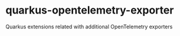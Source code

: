 # quarkus-opentelemetry-exporter
Quarkus extensions related with additional OpenTelemetry exporters 
